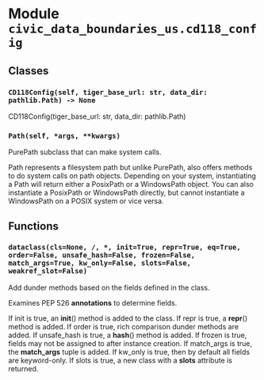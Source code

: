 # Module `civic_data_boundaries_us.cd118_config`

## Classes

### `CD118Config(self, tiger_base_url: str, data_dir: pathlib.Path) -> None`

CD118Config(tiger_base_url: str, data_dir: pathlib.Path)

### `Path(self, *args, **kwargs)`

PurePath subclass that can make system calls.

Path represents a filesystem path but unlike PurePath, also offers
methods to do system calls on path objects. Depending on your system,
instantiating a Path will return either a PosixPath or a WindowsPath
object. You can also instantiate a PosixPath or WindowsPath directly,
but cannot instantiate a WindowsPath on a POSIX system or vice versa.

## Functions

### `dataclass(cls=None, /, *, init=True, repr=True, eq=True, order=False, unsafe_hash=False, frozen=False, match_args=True, kw_only=False, slots=False, weakref_slot=False)`

Add dunder methods based on the fields defined in the class.

Examines PEP 526 __annotations__ to determine fields.

If init is true, an __init__() method is added to the class. If repr
is true, a __repr__() method is added. If order is true, rich
comparison dunder methods are added. If unsafe_hash is true, a
__hash__() method is added. If frozen is true, fields may not be
assigned to after instance creation. If match_args is true, the
__match_args__ tuple is added. If kw_only is true, then by default
all fields are keyword-only. If slots is true, a new class with a
__slots__ attribute is returned.
